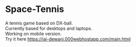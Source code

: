 # Space-Tennis
A tennis game based on DX-ball.<br>
Currently based for desktops and laptops.<br> 
Working on mobile version.<br>
Try it here https://jai-dewani.000webhostapp.com/main.html
